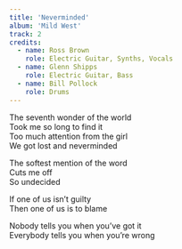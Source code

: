```yaml
---
title: 'Neverminded'
album: 'Mild West'
track: 2
credits:
  - name: Ross Brown
    role: Electric Guitar, Synths, Vocals
  - name: Glenn Shipps
    role: Electric Guitar, Bass
  - name: Bill Pollock
    role: Drums
---
```


The seventh wonder of the world  
Took me so long to find it  
Too much attention from the girl  
We got lost and neverminded

The softest mention of the word  
Cuts me off  
So undecided

If one of us isn’t guilty  
Then one of us is to blame

Nobody tells you when you’ve got it  
Everybody tells you when you’re wrong
